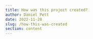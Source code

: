```yaml
---
title: How was this project created?
author: Daniel Pett
date: 2022-11-28
slug: /how-this-was-created
section: content
---
```

